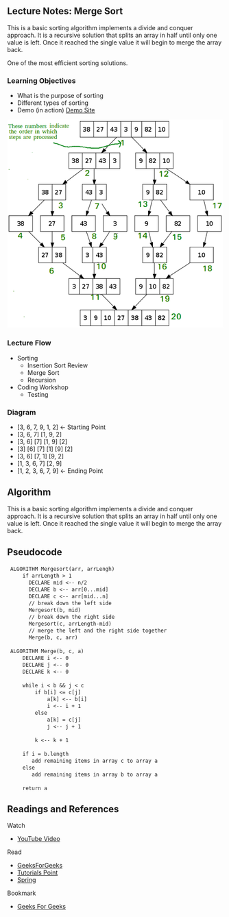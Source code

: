 ## Lecture Notes: Merge Sort

This is a basic sorting algorithm implements a divide and conquer approach. 
It is a recursive solution that splits an array in half until only one value is
left.  Once it reached the single value it will begin to merge the array back.

One of the most efficient sorting solutions.

### Learning Objectives
 - What is the purpose of sorting
 - Different types of sorting
 - Demo (in action) [Demo Site](https://www.toptal.com/developers/sorting-algorithms)
    
 ![MergeSort](../../../../../../assets/MergeSortVisual.png)
### Lecture Flow
 - Sorting
    - Insertion Sort Review
    - Merge Sort
    - Recursion
 - Coding Workshop
    - Testing
    
### Diagram
- [3, 6, 7, 9, 1, 2] <- Starting Point
- [3, 6, 7] [1, 9, 2]
- [3, 6] [7] [1, 9] [2]
- [3] [6] [7] [1] [9] [2]
- [3, 6] [7, 1] [9, 2]
- [1, 3, 6, 7] [2, 9] 
- [1, 2, 3, 6, 7, 9] <- Ending Point




## Algorithm
This is a basic sorting algorithm implements a divide and conquer approach. 
It is a recursive solution that splits an array in half until only one value is
left.  Once it reached the single value it will begin to merge the array back.

## Pseudocode
```
 ALGORITHM Mergesort(arr, arrLengh)       
     if arrLength > 1
       DECLARE mid <-- n/2
       DECLARE b <-- arr[0...mid]
       DECLARE c <-- arr[mid...n]
       // break down the left side
       Mergesort(b, mid)
       // break down the right side
       Mergesort(c, arrLength-mid)
       // merge the left and the right side together
       Merge(b, c, arr)
 
 ALGORITHM Merge(b, c, a)
     DECLARE i <-- 0
     DECLARE j <-- 0
     DECLARE k <-- 0
 
     while i < b && j < c
         if b[i] <= c[j]
             a[k] <-- b[i]
             i <-- i + 1
         else
             a[k] = c[j]
             j <-- j + 1
             
         k <-- k + 1
 
     if i = b.length
        add remaining items in array c to array a
     else
        add remaining items in array b to array a
        
     return a
```

## Readings and References
Watch
 - [YouTube Video](https://www.youtube.com/watch?v=KF2j-9iSf4Q)
 
Read
 - [GeeksForGeeks](https://www.geeksforgeeks.org/merge-sort/)
 - [Tutorials Point](https://www.tutorialspoint.com/data_structures_algorithms/merge_sort_algorithm.htm)
 - [Spring](https://www.baeldung.com/java-merge-sort)
 
Bookmark
 - [Geeks For Geeks](https://www.geeksforgeeks.org/insertion-sort/)